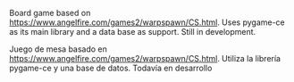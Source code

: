 Board game based on https://www.angelfire.com/games2/warpspawn/CS.html. Uses pygame-ce as its main library and a data base as support. Still in development.

Juego de mesa basado en https://www.angelfire.com/games2/warpspawn/CS.html. Utiliza la librería pygame-ce y una base de datos. Todavía en desarrollo
